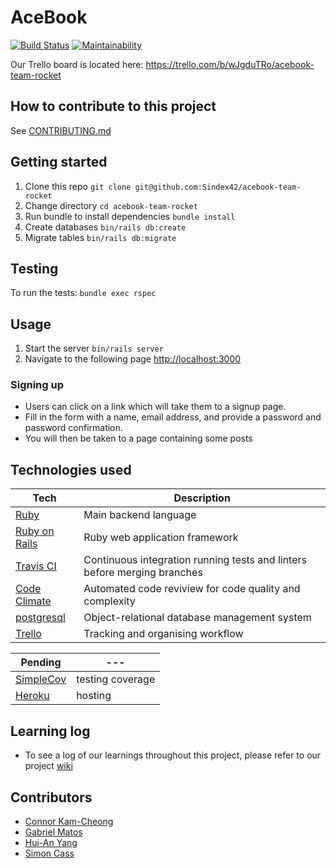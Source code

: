 # AceBook
[![Build Status](https://travis-ci.com/Sindex42/acebook-team-rocket.svg?branch=master)](https://travis-ci.com/Sindex42/acebook-team-rocket)
[![Maintainability](https://api.codeclimate.com/v1/badges/265bb465dc552749142e/maintainability)](https://codeclimate.com/github/Sindex42/acebook-team-rocket/maintainability)

Our Trello board is located here: https://trello.com/b/wJgduTRo/acebook-team-rocket


## How to contribute to this project
See [CONTRIBUTING.md](CONTRIBUTING.md)

## Getting started

1. Clone this repo `git clone git@github.com:Sindex42/acebook-team-rocket`
2. Change directory `cd acebook-team-rocket`
3. Run bundle to install dependencies `bundle install`
4. Create databases `bin/rails db:create`
5. Migrate tables `bin/rails db:migrate`

## Testing

To run the tests: `bundle exec rspec`

## Usage

1. Start the server `bin/rails server`
2. Navigate to the following page [http://localhost:3000](http://localhost:3000)

### Signing up

* Users can click on a link which will take them to a signup page.
* Fill in the form with a name, email address, and provide a password and password confirmation.
* You will then be taken to a page containing some posts


## Technologies used

Tech | Description
------------- | -------------
[Ruby](https://www.ruby-lang.org/en/) | Main backend language
[Ruby on Rails](https://rubyonrails.org/) | Ruby web application framework 
[Travis CI](https://travis-ci.org/) | Continuous integration running tests and linters before merging branches
[Code Climate](https://codeclimate.com/) | Automated code reviview for code quality and complexity
[postgresql](https://www.postgresql.org/) | Object-relational database management system
[Trello](https://trello.com/) | Tracking and organising workflow



Pending | ---
------------- | -------------
[SimpleCov](https://github.com/colszowka/simplecov) | testing coverage
[Heroku](https://www.heroku.com/) | hosting


## Learning log

* To see a log of our learnings throughout this project, please refer to our project [wiki](https://github.com/Sindex42/acebook-team-rocket/wiki)

## Contributors

* [Connor Kam-Cheong](https://github.com/sindex42)
* [Gabriel Matos](https://github.com/GabMat97)
* [Hui-An Yang](https://github.com/anhuiyang)
* [Simon Cass](https://github.com/scass91)
